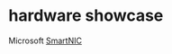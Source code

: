 # hardware showcase

Microsoft [SmartNIC](http://azure.microsoft.com/blog/2015/08/19/microsoft-showcases-software-defined-networking-innovation-at-sigcomm-v2)


